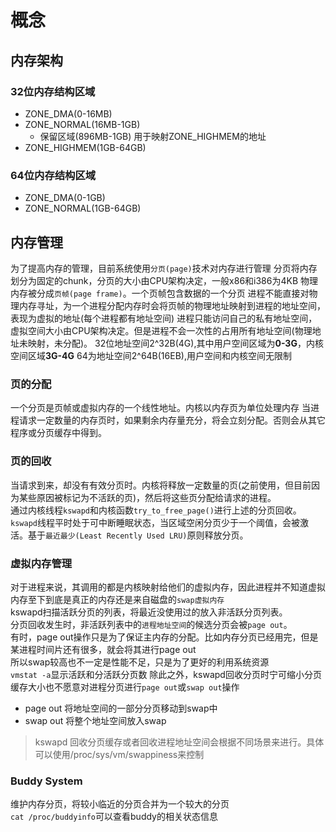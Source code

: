 # 概念
## 内存架构
### 32位内存结构区域
- ZONE_DMA(0-16MB)
- ZONE_NORMAL(16MB-1GB)
  - 保留区域(896MB-1GB)
  用于映射ZONE_HIGHMEM的地址
- ZONE_HIGHMEM(1GB-64GB)

### 64位内存结构区域
- ZONE_DMA(0-1GB)
- ZONE_NORMAL(1GB-64GB)

## 内存管理
为了提高内存的管理，目前系统使用`分页(page)`技术对内存进行管理
分页将内存划分为固定的chunk，分页的大小由CPU架构决定，一般x86和i386为4KB
物理内存被分成`页帧(page frame)`。一个页帧包含数据的一个分页
进程不能直接对物理内存寻址，为一个进程分配内存时会将页帧的物理地址映射到进程的地址空间，表现为虚拟的地址(每个进程都有地址空间)
进程只能访问自己的私有地址空间，虚拟空间大小由CPU架构决定。但是进程不会一次性的占用所有地址空间(物理地址未映射，未分配)。
32位地址空间2^32B(4G),其中用户空间区域为**0-3G**，内核空间区域**3G-4G**
64为地址空间2^64B(16EB),用户空间和内核空间无限制

### 页的分配
一个分页是页帧或虚拟内存的一个线性地址。内核以内存页为单位处理内存
当进程请求一定数量的内存页时，如果剩余内存量充分，将会立刻分配。否则会从其它程序或分页缓存中得到。

### 页的回收
当请求到来，却没有有效分页时。内核将释放一定数量的页(之前使用，但目前因为某些原因被标记为不活跃的页)，然后将这些页分配给请求的进程。  
通过内核线程`kswapd`和内核函数`try_to_free_page()`进行上述的分页回收。
`kswapd`线程平时处于可中断睡眠状态，当区域空闲分页少于一个阈值，会被激活。基于`最近最少(Least Recently Used LRU)`原则释放分页。
### 虚拟内存管理
对于进程来说，其调用的都是内核映射给他们的虚拟内存，因此进程并不知道虚拟内存至下到底是真正的内存还是来自磁盘的`swap虚拟内存`  
kswapd扫描活跃分页的列表，将最近没使用过的放入非活跃分页列表。  
分页回收发生时，非活跃列表中的`进程地址空间`的候选分页会被`page out`。  
有时，page out操作只是为了保证主内存的分配。比如内存分页已经用完，但是某进程时间片还有很多，就会将其进行page out  
所以swap较高也不一定是性能不足，只是为了更好的利用系统资源  
`vmstat -a`显示活跃和分活跃分页数
除此之外，kswapd回收分页时宁可缩小分页缓存大小也不愿意对进程分页进行`page out`或`swap out`操作  
- page out
将地址空间的一部分分页移动到swap中
- swap out
将整个地址空间放入swap  
> kswapd 回收分页缓存或者回收进程地址空间会根据不同场景来进行。具体可以使用/proc/sys/vm/swappiness来控制
### Buddy System
维护内存分页，将较小临近的分页合并为一个较大的分页  
`cat /proc/buddyinfo`可以查看buddy的相关状态信息




